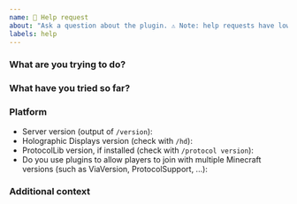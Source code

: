 ```yaml
---
name: 📝 Help request
about: "Ask a question about the plugin. ⚠ Note: help requests have low priority, I will answer them only if possible."
labels: help
---
```

<!--

Before asking for help:
 * Read the documentation: https://filoghost.me/docs/holographic-displays
 * Read the FAQ: https://filoghost.me/docs/holographic-displays/faq
 * Update the plugin: https://dev.bukkit.org/projects/holographic-displays

Don't paste long text files in the description, upload them as attachments or on Pastebin.

-->

### What are you trying to do?
<!-- Describe the goal you want to achieve -->


### What have you tried so far?
<!-- If you already tried something, please elaborate -->


### Platform
<!-- Fill in the list below -->
- Server version (output of `/version`): 
- Holographic Displays version (check with `/hd`): 
- ProtocolLib version, if installed (check with `/protocol version`): 
- Do you use plugins to allow players to join with multiple Minecraft versions (such as ViaVersion, ProtocolSupport, ...): 


### Additional context
<!-- Screenshots, errors, configurations (if relevant) -->
